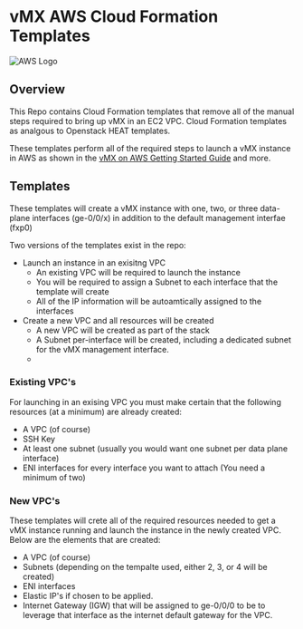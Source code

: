 # vMX AWS Cloud Formation Templates
![AWS Logo](./images/AWS.png)

## Overview

This Repo contains Cloud Formation templates that remove all of the manual steps required to bring up vMX in an EC2 VPC.  Cloud Formation templates as analgous to Openstack HEAT templates.

These templates perform all of the required steps to launch a vMX instance in AWS as shown in the [vMX on AWS Getting Started Guide](https://www.juniper.net/documentation/en_US/vmx15.1f6/topics/concept/vmx-aws-overview.html) and more.

## Templates

These templates will create a vMX instance with one, two, or three data-plane interfaces (ge-0/0/x) in addition to the default management interfae (fxp0)

Two versions of the templates exist in the repo:

* Launch an instance in an exisitng VPC
	* An existing VPC will be required to launch the instance
	* You will be required to assign a Subnet to each interface that the template will create
	* All of the IP information will be autoamtically assigned to the interfaces 
* Create a new VPC and all resources will be created
	* A new VPC will be created as part of the stack
	* A Subnet per-interface will be created, including a dedicated subnet for the vMX management interface.
	* 

### Existing VPC's
For launching in an exising VPC you must make certain that the following resources (at a minimum) are already created:

* A VPC (of course)
* SSH Key
* At least one subnet (usually you would want one subnet per data plane interface)
* ENI interfaces for every interface you want to attach (You need a minimum of two)

### New VPC's
These templates will crete all of the required resources needed to get a vMX instance running and launch the instance in the newly created VPC.  Below are the elements that are created:

* A VPC (of course)
* Subnets (depending on the tempalte used, either 2, 3, or 4 will be created)
* ENI interfaces
* Elastic IP's if chosen to be applied.
* Internet Gateway (IGW) that will be assigned to ge-0/0/0 to be to leverage that interface as the internet default gateway for the VPC.





